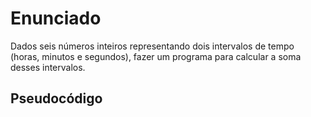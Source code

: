 # Enunciado
Dados  seis  números  inteiros  representando  dois  intervalos  de  tempo  (horas, minutos e segundos), fazer um programa para calcular a soma desses intervalos.

## Pseudocódigo
``` 

```
